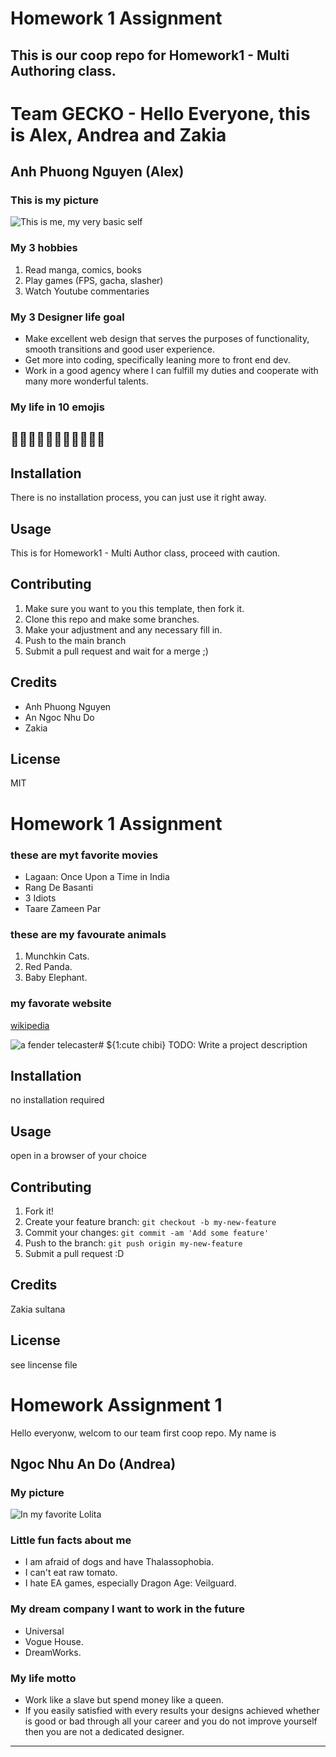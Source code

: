 # Homework 1 Assignment
This is our coop repo for Homework1 -  Multi Authoring class. 
---
# Team GECKO - Hello Everyone, this is Alex, Andrea and Zakia
## Anh Phuong Nguyen (Alex)
### This is my picture
![This is me, my very basic self](images/IMG_0688.JPG) 
### My 3 hobbies
1. Read manga, comics, books
2. Play games (FPS, gacha, slasher)
3. Watch Youtube commentaries
### My 3 Designer life goal
* Make excellent web design that serves the purposes of functionality, smooth transitions and good user experience.
* Get more into coding, specifically leaning more to front end dev.
* Work in a good agency where I can fulfill my duties and cooperate with many more wonderful talents.
### My life in 10 emojis
👸🥰👾🐍🦎💃🤦‍♀️🤟🤤🥺
---


<!-- This is the last part, do not write anything below this line-->
## Installation
There is no installation process, you can just use it right away.
## Usage
This is for Homework1 - Multi Author class, proceed with caution.
## Contributing
1. Make sure you want to you this template, then fork it.
2. Clone this repo and make some branches.
3. Make your adjustment and any necessary fill in.
4. Push to the main branch
5. Submit a pull request and wait for a merge ;)
## Credits
- Anh Phuong Nguyen
- An Ngoc Nhu Do
- Zakia
## License
MIT

# Homework 1 Assignment

### these are myt favorite movies
- Lagaan: Once Upon a Time in India
- Rang De Basanti
- 3 Idiots
- Taare Zameen Par

### these are my favourate animals
1. Munchkin Cats.
2. Red Panda.
3. Baby Elephant.

### my favorate website
[wikipedia](https://en.wikipedia.org/wiki/List_of_most-visited_websites)

![a fender telecaster](images/chibi.jpg)# ${1:cute chibi}
TODO: Write a project description
## Installation
no installation required
## Usage
open in a browser of your choice
## Contributing
1. Fork it!
2. Create your feature branch: `git checkout -b my-new-feature`
3. Commit your changes: `git commit -am 'Add some feature'`
4. Push to the branch: `git push origin my-new-feature`
5. Submit a pull request :D
## Credits
Zakia sultana
## License
see lincense file

# Homework Assignment 1
Hello everyonw, welcom to our team first coop repo. My name is
## Ngoc Nhu An Do (Andrea)
### My picture
![In my favorite Lolita](images/christmas.jpg)
### Little fun facts about me
* I am afraid of dogs and have Thalassophobia.
* I can't eat raw tomato.
* I hate EA games, especially Dragon Age: Veilguard.
### My dream company I want to work in the future
* Universal
* Vogue House.
* DreamWorks.
### My life motto
* Work like a slave but spend money like a queen.
* If you easily satisfied with every results your designs achieved whether is good or bad through all your career and you do not improve yourself then you are not a dedicated designer.
--- 